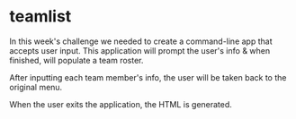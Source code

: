 # teamlist

In this week's challenge we needed to create a command-line app that accepts user input.
This application will prompt the user's info & when finished, will populate a team roster.

After inputting each team member's info, the user will be taken back to the original menu. 

When the user exits the application, the HTML is generated. 